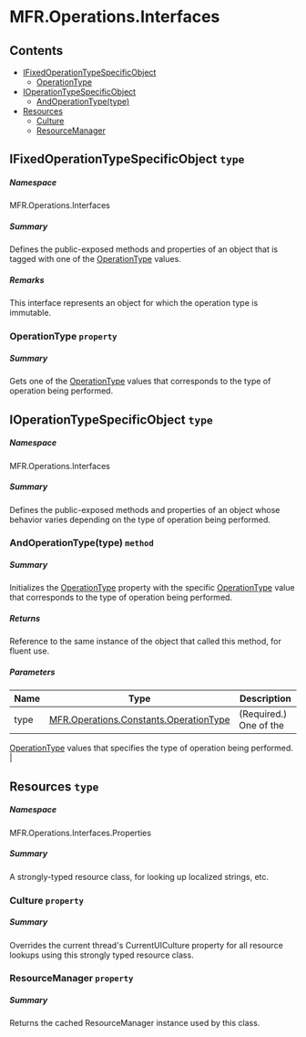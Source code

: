 <a name='assembly'></a>
# MFR.Operations.Interfaces

## Contents

- [IFixedOperationTypeSpecificObject](#T-MFR-Operations-Interfaces-IFixedOperationTypeSpecificObject 'MFR.Operations.Interfaces.IFixedOperationTypeSpecificObject')
  - [OperationType](#P-MFR-Operations-Interfaces-IFixedOperationTypeSpecificObject-OperationType 'MFR.Operations.Interfaces.IFixedOperationTypeSpecificObject.OperationType')
- [IOperationTypeSpecificObject](#T-MFR-Operations-Interfaces-IOperationTypeSpecificObject 'MFR.Operations.Interfaces.IOperationTypeSpecificObject')
  - [AndOperationType(type)](#M-MFR-Operations-Interfaces-IOperationTypeSpecificObject-AndOperationType-MFR-Operations-Constants-OperationType- 'MFR.Operations.Interfaces.IOperationTypeSpecificObject.AndOperationType(MFR.Operations.Constants.OperationType)')
- [Resources](#T-MFR-Operations-Interfaces-Properties-Resources 'MFR.Operations.Interfaces.Properties.Resources')
  - [Culture](#P-MFR-Operations-Interfaces-Properties-Resources-Culture 'MFR.Operations.Interfaces.Properties.Resources.Culture')
  - [ResourceManager](#P-MFR-Operations-Interfaces-Properties-Resources-ResourceManager 'MFR.Operations.Interfaces.Properties.Resources.ResourceManager')

<a name='T-MFR-Operations-Interfaces-IFixedOperationTypeSpecificObject'></a>
## IFixedOperationTypeSpecificObject `type`

##### Namespace

MFR.Operations.Interfaces

##### Summary

Defines the public-exposed methods and properties of an object that is
tagged with one of the
[OperationType](#T-MFR-Operations-Constants-OperationType 'MFR.Operations.Constants.OperationType')
values.

##### Remarks

This interface represents an object for which the operation type is immutable.

<a name='P-MFR-Operations-Interfaces-IFixedOperationTypeSpecificObject-OperationType'></a>
### OperationType `property`

##### Summary

Gets one of the
[OperationType](#T-MFR-Operations-Constants-OperationType 'MFR.Operations.Constants.OperationType')
values that
corresponds to the type of operation being performed.

<a name='T-MFR-Operations-Interfaces-IOperationTypeSpecificObject'></a>
## IOperationTypeSpecificObject `type`

##### Namespace

MFR.Operations.Interfaces

##### Summary

Defines the public-exposed methods and properties of an object whose
behavior varies depending on the type of operation being performed.

<a name='M-MFR-Operations-Interfaces-IOperationTypeSpecificObject-AndOperationType-MFR-Operations-Constants-OperationType-'></a>
### AndOperationType(type) `method`

##### Summary

Initializes the
[OperationType](#P-MFR-IOperationSpecificObject-OperationType 'MFR.IOperationSpecificObject.OperationType')
property with the specific
[OperationType](#T-MFR-Operations-Constants-OperationType 'MFR.Operations.Constants.OperationType')
value that
corresponds to the type of operation being performed.

##### Returns

Reference to the same instance of the object that called this
method, for fluent use.

##### Parameters

| Name | Type | Description |
| ---- | ---- | ----------- |
| type | [MFR.Operations.Constants.OperationType](#T-MFR-Operations-Constants-OperationType 'MFR.Operations.Constants.OperationType') | (Required.) One of the
[OperationType](#T-MFR-Operations-Constants-OperationType 'MFR.Operations.Constants.OperationType')
values that
specifies the type of operation being performed. |

<a name='T-MFR-Operations-Interfaces-Properties-Resources'></a>
## Resources `type`

##### Namespace

MFR.Operations.Interfaces.Properties

##### Summary

A strongly-typed resource class, for looking up localized strings, etc.

<a name='P-MFR-Operations-Interfaces-Properties-Resources-Culture'></a>
### Culture `property`

##### Summary

Overrides the current thread's CurrentUICulture property for all
  resource lookups using this strongly typed resource class.

<a name='P-MFR-Operations-Interfaces-Properties-Resources-ResourceManager'></a>
### ResourceManager `property`

##### Summary

Returns the cached ResourceManager instance used by this class.
